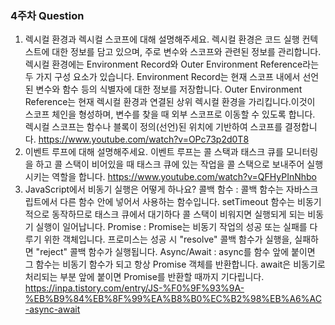 ### 4주차 Question
1. 렉시컬 환경과 렉시컬 스코프에 대해 설명해주세요.
   렉시컬 환경은 코드 실행 컨텍스트에 대한 정보를 담고 있으며, 주로 변수와 스코프와 관련된 정보를 관리합니다.
   렉시컬 환경에는 Environment Record와 Outer Environment Reference라는 두 가지 구성 요소가 있습니다.
   Environment Record는 현재 스코프 내에서 선언된 변수와 함수 등의 식별자에 대한 정보를 저장합니다.
   Outer Environment Reference는 현재 렉시컬 환경과 연결된 상위 렉시컬 환경을 가리킵니다.이것이 스코프 체인을 형성하며,
   변수를 찾을 때 외부 스코프로 이동할 수 있도록 합니다.
   렉시컬 스코프는 함수나 블록이 정의(선언)된 위치에 기반하여 스코프를 결정합니다.
   https://www.youtube.com/watch?v=OPc73p2d0T8
2. 이벤트 루프에 대해 설명해주세요.
   이벤트 루프는 콜 스택과 태스크 큐를 모니터링을 하고 콜 스택이 비어있을 때 태스크 큐에 있는 작업을 콜 스택으로 보내주어
   실행시키는 역할을 합니다.
   https://www.youtube.com/watch?v=QFHyPInNhbo
3. JavaScript에서 비동기 실행은 어떻게 하나요?
   콜백 함수 : 콜백 함수는 자바스크립트에서 다른 함수 안에 넣어서 사용하는 함수입니다.
   setTimeout 함수는 비동기적으로 동작하므로 태스크 큐에서 대기하다 콜 스택이 비워지면 실행되게 되는 비동기 실행이 일어납니다.
   Promise : Promise는 비동기 작업의 성공 또는 실패를 다루기 위한 객체입니다. 프로미스는 성공 시 "resolve" 콜백 함수가 실행을,
   실패하면 "reject" 콜백 함수가 실행됩니다.
   Async/Await : async를 함수 앞에 붙이면 그 함수는 비동기 함수가 되고 항상 Promise 객체를 반환합니다.
   await은 비동기로 처리되는 부분 앞에 붙이면 Promise를 반환할 때까지 기다립니다.
   https://inpa.tistory.com/entry/JS-%F0%9F%93%9A-%EB%B9%84%EB%8F%99%EA%B8%B0%EC%B2%98%EB%A6%AC-async-await

